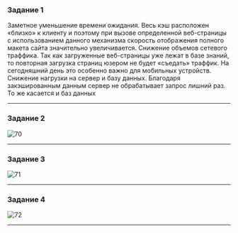 ### Задание 1

Заметное уменьшение времени ожидания. Весь кэш расположен «близко» к клиенту и поэтому при вызове определенной веб-страницы с использованием данного механизма скорость отображения полного макета сайта значительно увеличивается.
Снижение объемов сетевого траффика. Так как загруженные веб-страницы уже лежат в базе знаний, то повторная загрузка страниц юзером не будет «съедать» траффик. На сегодняшний день это особенно важно для мобильных устройств.
Снижение нагрузки на сервер и базу данных. Благодаря закэшированным данным сервер не обрабатывает запрос лишний раз. То же касается и баз данных

---

### Задание 2

![70](https://github.com/Oigen181/11_02_Redis-memcached_Andreev-Evgeny/assets/126493876/475c0173-3e33-44d9-8f96-0359319993a8)

---

### Задание 3 

![71](https://github.com/Oigen181/11_02_Redis-memcached_Andreev-Evgeny/assets/126493876/cebeaa3a-cf6e-4619-b7fa-4bbaca381c48)

---

### Задание 4

![72](https://github.com/Oigen181/11_02_Redis-memcached_Andreev-Evgeny/assets/126493876/f86689a3-a645-4c63-ab58-397481d1799c)

---
